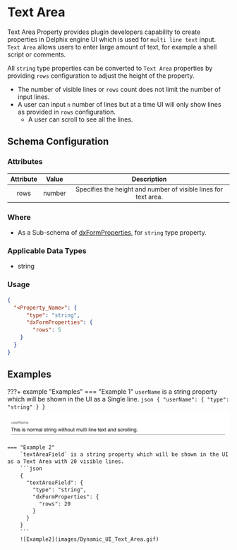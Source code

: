 # Text Area
Text Area Property provides plugin developers capability to create properties in Delphix engine UI which is used 
for `multi line text` input. `Text Area` allows users to enter large amount of text, for example a shell script or comments.

All `string` type properties can be converted to `Text Area` properties by providing `rows` configuration to adjust the height of the property. 

* The number of visible lines or `rows` count does not limit the number of input lines.
* A user can input `n` number of lines but at a time UI will only show lines as provided in `rows` configuration.
    * A user can scroll to see all the lines.

## Schema Configuration

### Attributes
| Attribute | Value  |                           Description                           |
|:---------:|:------:|:---------------------------------------------------------------:|
|   rows    | number | Specifies the height and number of visible lines for text area. |

### Where
* As a Sub-schema of [dxFormProperties](../Schemas.md#dxformproperties), for `string` type property.

### Applicable Data Types
* string

### Usage
```json title="Schema" hl_lines="4 5 6"
{
  "<Property_Name>": {
      "type": "string",
      "dxFormProperties": {
        "rows": 5
    }
  }
}
```

## Examples
???+ example "Examples"
    === "Example 1"
        `userName` is a string property which will be shown in the UI as a Single line.
        ```json
        {
          "userName": {
            "type": "string"
          }
        }
        ```
        ![Example1](images/Dynamic_UI_Simple_String.png)
    
    === "Example 2"
        `textAreaField` is a string property which will be shown in the UI as a Text Area with 20 visible lines.
        ```json
        {
          "textAreaField": {
            "type": "string",
            "dxFormProperties": {
              "rows": 20
            }
          }
        }
        ```
        ![Example2](images/Dynamic_UI_Text_Area.gif)
